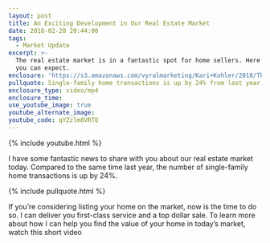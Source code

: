```yaml
---
layout: post
title: An Exciting Development in Our Real Estate Market
date: 2018-02-20 20:44:00
tags:
  - Market Update
excerpt: >-
  The real estate market is in a fantastic spot for home sellers. Here’s what
  you can expect.
enclosure: 'https://s3.amazonaws.com/vyralmarketing/Kari+Kohler/2018/The+Kohler+Group-.mp4'
pullquote: Single-family home transactions is up by 24% from last year.
enclosure_type: video/mp4
enclosure_time:
use_youtube_image: true
youtube_alternate_image:
youtube_code: qYZzlm8VRTQ
---
```


{% include youtube.html %}

I have some fantastic news to share with you about our real estate market today. Compared to the same time last year, the number of single-family home transactions is up by 24%.

{% include pullquote.html %}

If you’re considering listing your home on the market, now is the time to do so. I can deliver you first-class service and a top dollar sale. To learn more about how I can help you find the value of your home in today’s market, watch this short video